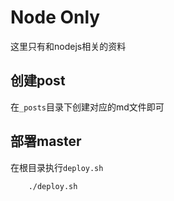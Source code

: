 # Node Only 

这里只有和nodejs相关的资料

## 创建post

在`_posts`目录下创建对应的md文件即可

##  部署master

在根目录执行`deploy.sh`

```
	./deploy.sh
```

